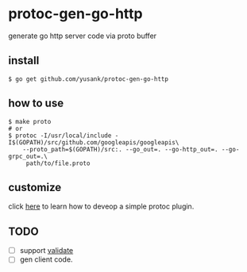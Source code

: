 # protoc-gen-go-http
generate go http server code via proto buffer

## install

```shell
$ go get github.com/yusank/protoc-gen-go-http
```

## how to use

```shell
$ make proto
# or
$ protoc -I/usr/local/include -I$(GOPATH)/src/github.com/googleapis/googleapis\
 	--proto_path=$(GOPATH)/src:. --go_out=. --go-http_out=. --go-grpc_out=.\
 	 path/to/file.proto
```

## customize

click [here](https://yusank.github.io/posts/go-protoc-http/) to learn how to deveop a simple protoc plugin.

## TODO

- [ ] support [validate](https://github.com/envoyproxy/protoc-gen-validate)
- [ ] gen client code.
